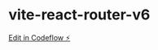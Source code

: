 # vite-react-router-v6

[Edit in Codeflow ⚡️](https://stackblitz.com/~/github.com/fs-projects/vite-react-router-v6)